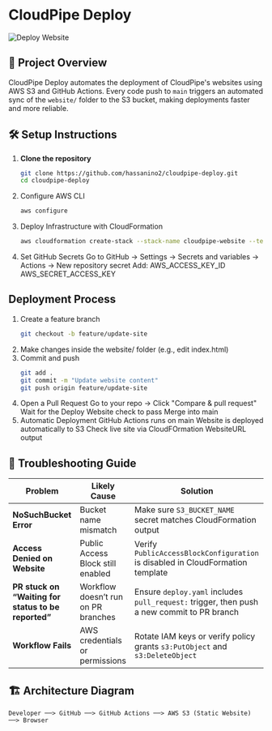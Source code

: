 # CloudPipe Deploy

![Deploy Website](https://github.com/hassanino2/cloudpipe-deploy/actions/workflows/deploy.yaml/badge.svg)

## 📌 Project Overview
CloudPipe Deploy automates the deployment of CloudPipe's websites using AWS S3 and GitHub Actions.
Every code push to `main` triggers an automated sync of the `website/` folder to the S3 bucket, making deployments faster and more reliable.

## 🛠️ Setup Instructions
1. **Clone the repository**
   ```bash
   git clone https://github.com/hassanino2/cloudpipe-deploy.git
   cd cloudpipe-deploy
2. Configure AWS CLI
   ```bash
   aws configure
3. Deploy Infrastructure with CloudFormation
   ```bash
   aws cloudformation create-stack --stack-name cloudpipe-website --template-body file://infrastructure/template.yaml --capabilities CAPABILITY_IAM
4. Set GitHub Secrets
   Go to GitHub -> Settings -> Secrets and variables -> Actions -> New repository secret
   Add: 
      AWS_ACCESS_KEY_ID
      AWS_SECRET_ACCESS_KEY

## Deployment Process
1. Create a feature branch
   ```bash
   git checkout -b feature/update-site
2. Make changes inside the website/ folder (e.g., edit index.html)
3. Commit and push
   ```bash
   git add .
   git commit -m "Update website content"
   git push origin feature/update-site
5. Open a Pull Request
   Go to your repo -> Click "Compare & pull request"
   Wait for the Deploy Website check to pass
   Merge into main
6. Automatic Deployment
   GitHub Actions runs on main
   Website is deployed automatically to S3
   Check live site via CloudFOrmation WebsiteURL output
   
## 🧰 Troubleshooting Guide

| Problem | Likely Cause | Solution |
|--------|---------------|---------|
| **NoSuchBucket Error** | Bucket name mismatch | Make sure `S3_BUCKET_NAME` secret matches CloudFormation output |
| **Access Denied on Website** | Public Access Block still enabled | Verify `PublicAccessBlockConfiguration` is disabled in CloudFormation template |
| **PR stuck on “Waiting for status to be reported”** | Workflow doesn’t run on PR branches | Ensure `deploy.yaml` includes `pull_request:` trigger, then push a new commit to PR branch |
| **Workflow Fails** | AWS credentials or permissions | Rotate IAM keys or verify policy grants `s3:PutObject` and `s3:DeleteObject` |


## 🏗️ Architecture Diagram

```text
Developer ──> GitHub ──> GitHub Actions ──> AWS S3 (Static Website) ──> Browser

